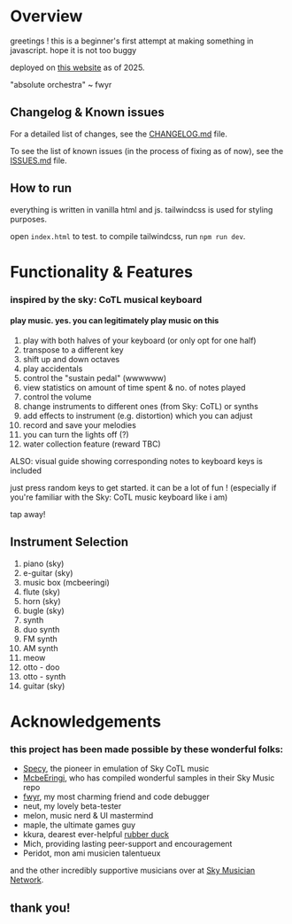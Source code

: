 # Overview
greetings ! this is a beginner's first attempt at making something in javascript. hope it is not too buggy

deployed on [this website](https://www.skysynth.space/) as of 2025.

"absolute orchestra" ~ fwyr

## Changelog & Known issues

For a detailed list of changes, see the [CHANGELOG.md](CHANGELOG.md) file.

To see the list of known issues (in the process of fixing as of now), see the [ISSUES.md](ISSUES.md) file.

## How to run
everything is written in vanilla html and js. tailwindcss is used for styling purposes.

open `index.html` to test. to compile tailwindcss, run `npm run dev`.

# Functionality & Features
### inspired by the sky: CoTL musical keyboard
#### play music. yes. you can legitimately play music on this

1. play with both halves of your keyboard (or only opt for one half)
2. transpose to a different key 
3. shift up and down octaves 
4. play accidentals
5. control the "sustain pedal" (wwwwww)
6. view statistics on amount of time spent & no. of notes played
7. control the volume
8. change instruments to different ones (from Sky: CoTL) or synths
9. add effects to instrument (e.g. distortion) which you can adjust
10. record and save your melodies
11. you can turn the lights off (?)
12. water collection feature (reward TBC)

ALSO: visual guide showing corresponding notes to keyboard keys is included

just press random keys to get started. it can be a lot of fun !
(especially if you're familiar with the Sky: CoTL music keyboard like i am)

tap away!


## Instrument Selection
1. piano (sky)
2. e-guitar (sky)
3. music box (mcbeeringi)
4. flute (sky)
5. horn (sky)
6. bugle (sky)
7. synth
8. duo synth
9. FM synth
10. AM synth
11. meow
12. otto - doo
13. otto - synth
14. guitar (sky)


# Acknowledgements

### this project has been made possible by these wonderful folks:
- [Specy](https://github.com/Specy), the pioneer in emulation of Sky CoTL music
- [McbeEringi](https://github.com/mcbeeringi), who has compiled wonderful samples in their Sky Music repo
- [fwyr](https://github.com/fwyr), my most charming friend and code debugger
- neut, my lovely beta-tester
- melon, music nerd & UI mastermind
- maple, the ultimate games guy
- kkura, dearest ever-helpful [rubber duck](https://en.wikipedia.org/wiki/Rubber_duck_debugging)
- Mich, providing lasting peer-support and encouragement
- Peridot, mon ami musicien talentueux

and the other incredibly supportive musicians over at [Sky Musician Network](https://discord.gg/DsprQTfBVp).

## thank you!